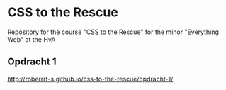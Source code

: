# CSS to the Rescue

Repository for the course "CSS to the Rescue" for the minor "Everything Web" at the HvA

## Opdracht 1

http://roberrrt-s.github.io/css-to-the-rescue/opdracht-1/
